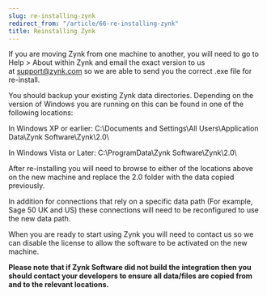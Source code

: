 ```yaml
---
slug: re-installing-zynk
redirect_from: "/article/66-re-installing-zynk"
title: Reinstalling Zynk
---
```

If you are moving Zynk from one machine to another, you will need to go to Help > About within Zynk and email the exact version to us at [support@zynk.com](mailto:support@zynk.com) so we are able to send you the correct .exe file for re-install.

You should backup your existing Zynk data directories. Depending on the version of Windows you are running on this can be found in one of the following locations:

In Windows XP or earlier: C:\Documents and Settings\All Users\Application Data\Zynk Software\Zynk\2.0\ 

In Windows Vista or Later: C:\ProgramData\Zynk Software\Zynk\2.0\

After re-installing you will need to browse to either of the locations above on the new machine and replace the 2.0 folder with the data copied previously.

In addition for connections that rely on a specific data path (For example, Sage 50 UK and US) these connections will need to be reconfigured to use the new data path.

When you are ready to start using Zynk you will need to contact us so we can disable the license to allow the software to be activated on the new machine.

**Please note that if Zynk Software did not build the integration then you should contact your developers to ensure all data/files are copied from and to the relevant locations.**
